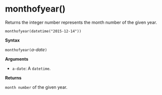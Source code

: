 # monthofyear()

Returns the integer number represents the month number of the given year.

    monthofyear(datetime("2015-12-14"))

**Syntax**

`monthofyear(`*a-date*`)`

**Arguments**

* `a-date`: A `datetime`.

**Returns**

`month number` of the given year.


